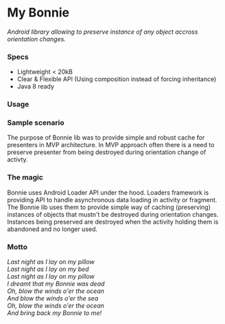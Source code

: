 # My Bonnie
_Android library allowing to preserve instance of any object accross orientation changes._

### Specs
* Lightweight < 20kB
* Clear & Flexible API (Using composition instead of forcing inheritance)
* Java 8 ready

### Usage

### Sample scenario
The purpose of Bonnie lib was to provide simple and robust cache for presenters in MVP architecture. In MVP approach often there is a need to preserve presenter from being destroyed during orientation change of activty. 

### The magic
Bonnie uses Android Loader API under the hood. Loaders framework is providing API to handle asynchronous data loading in activity or fragment. The Bonnie lib uses them to provide simple way of caching (preserving) instances of objects that mustn't be destroyed during orientation changes. Instances being preserved are destroyed when the activity holding them is  abandoned and no longer used. 

### Motto
_Last night as I lay on my pillow_<br>
_Last night as I lay on my bed_<br>
_Last night as I lay on my pillow_<br>
_I dreamt that my Bonnie was dead_<br>
_Oh, blow the winds o'er the ocean_<br>
_And blow the winds o'er the sea_<br>
_Oh, blow the winds o'er the ocean_<br>
_And bring back my Bonnie to me!_<br>

